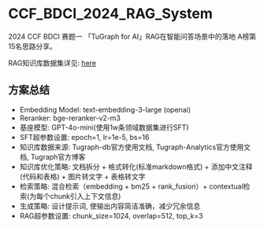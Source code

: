 # CCF_BDCI_2024_RAG_System

2024 CCF BDCI 赛题一 「TuGraph for AI」RAG在智能问答场景中的落地 A榜第15名思路分享。

RAG知识库数据集详见: [here](https://github.com/theshi-1128/tugraph_rag_dataset)

## 方案总结

- Embedding Model: text-embedding-3-large (openai)
- Reranker: bge-reranker-v2-m3
- 基座模型: GPT-4o-mini(使用1w条领域数据集进行SFT)
- SFT超参数设置: epoch=1, lr=1e-5, bs=16
- 知识库数据来源: Tugraph-db官方使用文档, Tugraph-Analytics官方使用文档, Tugraph官方博客
- 知识库优化策略: 文档拆分 + 格式转化(标准markdown格式) + 添加中文注释(代码和表格) + 图片转文字 + 表格转文字
- 检索策略: 混合检索（embedding + bm25 + rank_fusion）+ contextual检索(为每个chunk引入上下文信息)
- 生成策略: 设计提示词, 使输出内容简洁准确，减少冗余信息
- RAG超参数设置: chunk_size=1024, overlap=512, top_k=3

